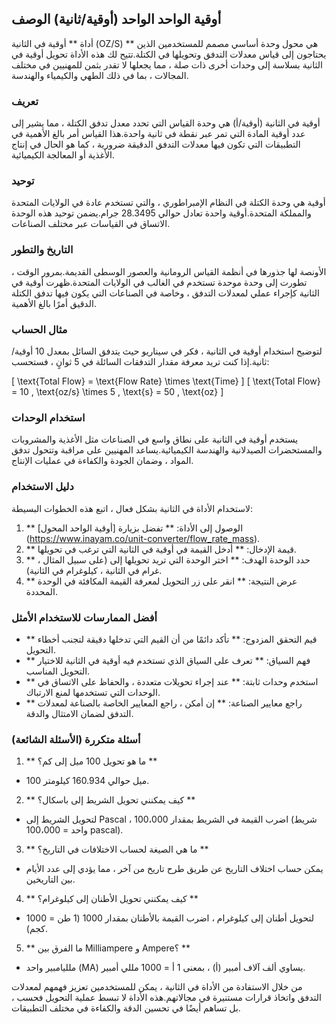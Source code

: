 ## أوقية الواحد الواحد (أوقية/ثانية) الوصف

أداة ** أوقية في الثانية (OZ/S) ** هي محول وحدة أساسي مصمم للمستخدمين الذين يحتاجون إلى قياس معدلات التدفق وتحويلها في الكتلة.تتيح لك هذه الأداة تحويل أوقية في الثانية بسلاسة إلى وحدات أخرى ذات صلة ، مما يجعلها لا تقدر بثمن للمهنيين في مختلف المجالات ، بما في ذلك الطهي والكيمياء والهندسة.

### تعريف
أوقية في الثانية (أوقية/أ) هي وحدة القياس التي تحدد معدل تدفق الكتلة ، مما يشير إلى عدد أوقية المادة التي تمر عبر نقطة في ثانية واحدة.هذا القياس أمر بالغ الأهمية في التطبيقات التي تكون فيها معدلات التدفق الدقيقة ضرورية ، كما هو الحال في إنتاج الأغذية أو المعالجة الكيميائية.

### توحيد
أوقية هي وحدة الكتلة في النظام الإمبراطوري ، والتي تستخدم عادة في الولايات المتحدة والمملكة المتحدة.أوقية واحدة تعادل حوالي 28.3495 جرام.يضمن توحيد هذه الوحدة الاتساق في القياسات عبر مختلف الصناعات.

### التاريخ والتطور
الأونصة لها جذورها في أنظمة القياس الرومانية والعصور الوسطى القديمة.بمرور الوقت ، تطورت إلى وحدة موحدة تستخدم في الغالب في الولايات المتحدة.ظهرت أوقية في الثانية كإجراء عملي لمعدلات التدفق ، وخاصة في الصناعات التي يكون فيها تدفق الكتلة الدقيق أمرًا بالغ الأهمية.

### مثال الحساب
لتوضيح استخدام أوقية في الثانية ، فكر في سيناريو حيث يتدفق السائل بمعدل 10 أوقية/ثانية.إذا كنت تريد معرفة مقدار التدفقات السائلة في 5 ثوانٍ ، فستحسب:

\[ \text{Total Flow} = \text{Flow Rate} \times \text{Time} \]
\[ \text{Total Flow} = 10 \, \text{oz/s} \times 5 \, \text{s} = 50 \, \text{oz} \]

### استخدام الوحدات
يستخدم أوقية في الثانية على نطاق واسع في الصناعات مثل الأغذية والمشروبات والمستحضرات الصيدلانية والهندسة الكيميائية.يساعد المهنيين على مراقبة وتتحول تدفق المواد ، وضمان الجودة والكفاءة في عمليات الإنتاج.

### دليل الاستخدام
لاستخدام الأداة في الثانية بشكل فعال ، اتبع هذه الخطوات البسيطة:
1. ** الوصول إلى الأداة: ** تفضل بزيارة [أوقية الواحد المحول] (https://www.inayam.co/unit-converter/flow_rate_mass).
2. ** قيمة الإدخال: ** أدخل القيمة في أوقية في الثانية التي ترغب في تحويلها.
3. ** حدد الوحدة الهدف: ** اختر الوحدة التي تريد تحويلها إلى (على سبيل المثال ، غرام في الثانية ، كيلوغرام في الثانية).
4. ** عرض النتيجة: ** انقر على زر التحويل لمعرفة القيمة المكافئة في الوحدة المحددة.

### أفضل الممارسات للاستخدام الأمثل
- ** قيم التحقق المزدوج: ** تأكد دائمًا من أن القيم التي تدخلها دقيقة لتجنب أخطاء التحويل.
- ** فهم السياق: ** تعرف على السياق الذي تستخدم فيه أوقية في الثانية للاختيار التحويل المناسب.
- ** استخدم وحدات ثابتة: ** عند إجراء تحويلات متعددة ، والحفاظ على الاتساق في الوحدات التي تستخدمها لمنع الارتباك.
- ** راجع معايير الصناعة: ** إن أمكن ، راجع المعايير الخاصة بالصناعة لمعدلات التدفق لضمان الامتثال والدقة.

### أسئلة متكررة (الأسئلة الشائعة)

1. ** ما هو تحويل 100 ميل إلى كم؟ **
- 100 ميل حوالي 160.934 كيلومتر.

2. ** كيف يمكنني تحويل الشريط إلى باسكال؟ **
- لتحويل الشريط إلى Pascal ، اضرب القيمة في الشريط بمقدار 100،000 (شريط واحد = 100،000 pascal).

3. ** ما هي الصيغة لحساب الاختلافات في التاريخ؟ **
- يمكن حساب اختلاف التاريخ عن طريق طرح تاريخ من آخر ، مما يؤدي إلى عدد الأيام بين التاريخين.

4. ** كيف يمكنني تحويل الأطنان إلى كيلوغرام؟ **
- لتحويل أطنان إلى كيلوغرام ، اضرب القيمة بالأطنان بمقدار 1000 (1 طن = 1000 كجم).

5. ** ما الفرق بين Milliampere و Ampere؟ **
- ملليامبير واحد (MA) يساوي ألف آلاف أمبير (أ) ، بمعنى 1 أ = 1000 مللي أمبير.

من خلال الاستفادة من الأداة في الثانية ، يمكن للمستخدمين تعزيز فهمهم لمعدلات التدفق واتخاذ قرارات مستنيرة في مجالاتهم.هذه الأداة لا تبسط عملية التحويل فحسب ، بل تساهم أيضًا في تحسين الدقة والكفاءة في مختلف التطبيقات.